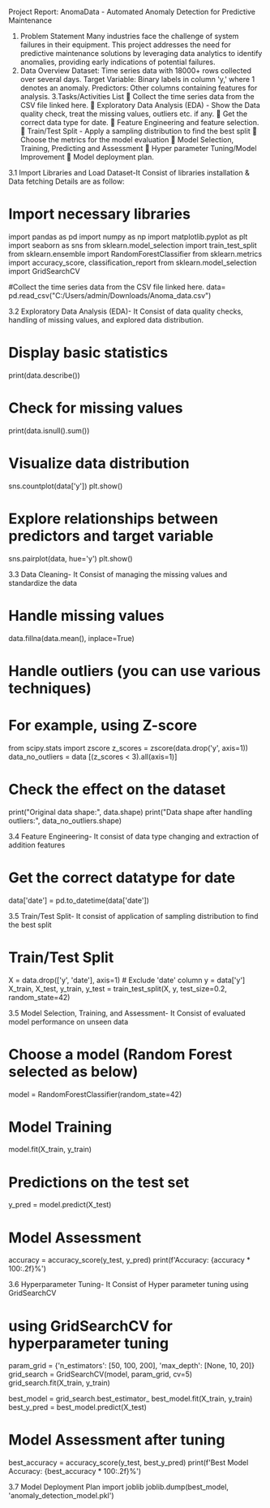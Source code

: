Project Report: AnomaData - Automated Anomaly Detection for Predictive Maintenance
1. Problem Statement
Many industries face the challenge of system failures in their equipment. This project addresses the need for predictive maintenance solutions by leveraging data analytics to identify anomalies, providing early indications of potential failures.
2. Data Overview
Dataset: Time series data with 18000+ rows collected over several days.
Target Variable: Binary labels in column 'y,' where 1 denotes an anomaly.
Predictors: Other columns containing features for analysis.
3.Tasks/Activities List
	Collect the time series data from the CSV file linked here.
	Exploratory Data Analysis (EDA) - Show the Data quality check, treat the missing values, outliers etc. if any.
	Get the correct data type for date.
	Feature Engineering and feature selection.
	Train/Test Split - Apply a sampling distribution to find the best split
	Choose the metrics for the model evaluation 
	Model Selection, Training, Predicting and Assessment
	Hyper parameter Tuning/Model Improvement
	Model deployment plan.











3.1 Import Libraries and Load Dataset-It Consist of libraries installation & Data fetching
Details are as follow:
# Import necessary libraries
import pandas as pd
import numpy as np
import matplotlib.pyplot as plt
import seaborn as sns
from sklearn.model_selection import train_test_split
from sklearn.ensemble import RandomForestClassifier
from sklearn.metrics import accuracy_score, classification_report
from sklearn.model_selection import GridSearchCV

#Collect the time series data from the CSV file linked here.
data= pd.read_csv("C:/Users/admin/Downloads/Anoma_data.csv")

3.2 Exploratory Data Analysis (EDA)- It Consist of data quality checks, handling of missing values, and explored data distribution.

# Display basic statistics
print(data.describe())
# Check for missing values
print(data.isnull().sum())

# Visualize data distribution
sns.countplot(data['y'])
plt.show()

# Explore relationships between predictors and target variable
sns.pairplot(data, hue='y')
plt.show()



3.3 Data Cleaning- It Consist of managing the missing values and standardize the data

# Handle missing values
data.fillna(data.mean(), inplace=True)

# Handle outliers (you can use various techniques)
# For example, using Z-score
from scipy.stats import zscore
z_scores = zscore(data.drop('y', axis=1))
data_no_outliers = data [(z_scores < 3).all(axis=1)]

# Check the effect on the dataset
print("Original data shape:", data.shape)
print("Data shape after handling outliers:", data_no_outliers.shape)

3.4 Feature Engineering- It consist of data type changing and extraction of addition features

# Get the correct datatype for date
data['date'] = pd.to_datetime(data['date'])

3.5 Train/Test Split- It consist of application of sampling distribution to find the best split
# Train/Test Split
X = data.drop(['y', 'date'], axis=1)  # Exclude 'date' column
y = data['y']
X_train, X_test, y_train, y_test = train_test_split(X, y, test_size=0.2, random_state=42)




3.5 Model Selection, Training, and Assessment- It Consist of evaluated model performance on unseen data
# Choose a model (Random Forest selected as below)
model = RandomForestClassifier(random_state=42)

# Model Training
model.fit(X_train, y_train)
# Predictions on the test set
y_pred = model.predict(X_test)
# Model Assessment
accuracy = accuracy_score(y_test, y_pred)
print(f'Accuracy: {accuracy * 100:.2f}%')

3.6 Hyperparameter Tuning- It Consist of Hyper parameter tuning using GridSearchCV
# using GridSearchCV for hyperparameter tuning
param_grid = {'n_estimators': [50, 100, 200], 'max_depth': [None, 10, 20]}
grid_search = GridSearchCV(model, param_grid, cv=5)
grid_search.fit(X_train, y_train)

best_model = grid_search.best_estimator_
best_model.fit(X_train, y_train)
best_y_pred = best_model.predict(X_test)

# Model Assessment after tuning
best_accuracy = accuracy_score(y_test, best_y_pred)
print(f'Best Model Accuracy: {best_accuracy * 100:.2f}%')






3.7 Model Deployment Plan
import joblib
joblib.dump(best_model, 'anomaly_detection_model.pkl')



